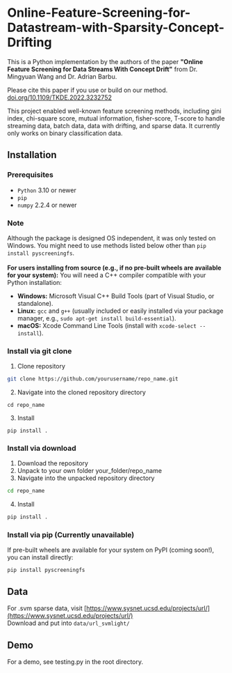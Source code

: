 # Online-Feature-Screening-for-Datastream-with-Sparsity-Concept-Drifting

This is a Python implementation by the authors of the paper **"Online Feature Screening for Data Streams With Concept Drift"** from Dr. Mingyuan Wang and Dr. Adrian Barbu.

Please cite this paper if you use or build on our method. [doi.org/10.1109/TKDE.2022.3232752](https://doi.org/10.1109/TKDE.2022.3232752)

This project enabled well-known feature screening methods, including gini index, chi-square score, mutual information, fisher-score, T-score to handle streaming data, batch data, data with drifting, and sparse data. It currently only works on binary classification data.

## Installation

### Prerequisites

* `Python` 3.10 or newer
* `pip`
* `numpy` 2.2.4 or newer

### Note
Although the package is designed OS independent, it was only tested on Windows. You might need to use methods listed below other than `pip install pyscreeningfs`.
   \
   \
**For users installing from source (e.g., if no pre-built wheels are available for your system):**
You will need a C++ compiler compatible with your Python installation:
* **Windows:** Microsoft Visual C++ Build Tools (part of Visual Studio, or standalone).
* **Linux:** `gcc` and `g++` (usually included or easily installed via your package manager, e.g., `sudo apt-get install build-essential`).
* **macOS:** Xcode Command Line Tools (install with `xcode-select --install`).

### Install via git clone
1. Clone repository
``` bash
git clone https://github.com/yourusername/repo_name.git
```
2. Navigate into the cloned repository directory
```
cd repo_name 
```
3. Install
```
pip install .
```

### Install via download
1. Download the repository
2. Unpack to your own folder your_folder/repo_name
3. Navigate into the unpacked repository directory
``` bash
cd repo_name  
```
4. Install
``` bash
pip install .
```
### Install via pip (Currently unavailable)

If pre-built wheels are available for your system on PyPI (coming soon!), you can install directly:
```
pip install pyscreeningfs
```

## Data
For .svm sparse data, visit [https://www.sysnet.ucsd.edu/projects/url/](https://www.sysnet.ucsd.edu/projects/url/) \
Download and put into `data/url_svmlight/`

## Demo
For a demo, see testing.py in the root directory.
